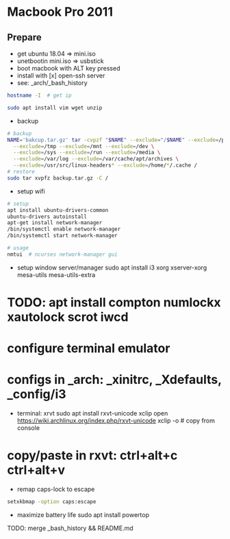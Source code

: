 Macbook Pro 2011
================

Prepare
-------
* get ubuntu 18.04 => mini.iso
* unetbootin mini.iso => usbstick
* boot macbook with ALT key pressed
* install with [x] open-ssh server
* see: _arch/_bash_history
```sh
hostname -I  # get ip

sudo apt install vim wget unzip
```
* backup
```sh
# backup
NAME='bakcup.tar.gz' tar -cvpzf "$NAME" --exclude="/$NAME" --exclude=/proc \
  --exclude=/tmp --exclude=/mnt --exclude=/dev \
  --exclude=/sys --exclude=/run --exclude=/media \
  --exclude=/var/log --exclude=/var/cache/apt/archives \
  --exclude=/usr/src/linux-headers* --exclude=/home/*/.cache /
# restore
sudo tar xvpfz backup.tar.gz -C /
```
* setup wifi
```sh
# setup
apt install ubuntu-drivers-common
ubuntu-drivers autoinstall
apt-get install network-manager
/bin/systemctl enable network-manager
/bin/systemctl start network-manager

# usage
nmtui  # ncurses network-manager gui
```
* setup window server/manager
sudo apt install i3 xorg xserver-xorg mesa-utils mesa-utils-extra
# TODO: apt install compton numlockx xautolock scrot iwcd
# configure terminal emulator
# configs in _arch: _xinitrc, _Xdefaults, _config/i3

* terminal: xrvt
sudo apt install rxvt-unicode xclip
open https://wiki.archlinux.org/index.php/rxvt-unicode
xclip -o  # copy from console
# copy/paste in rxvt: ctrl+alt+c ctrl+alt+v

* remap caps-lock to escape
```sh
setxkbmap -option caps:escape
```

* maximize battery life
sudo apt install powertop


TODO: merge _bash_history && README.md
